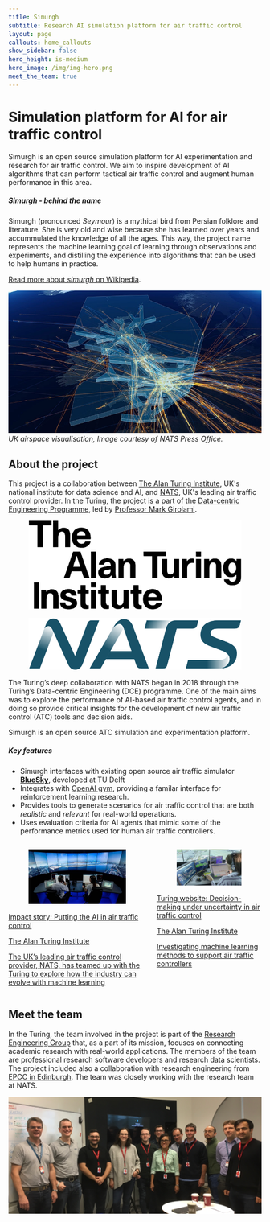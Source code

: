 ```yaml
---
title: Simurgh
subtitle: Research AI simulation platform for air traffic control
layout: page
callouts: home_callouts
show_sidebar: false
hero_height: is-medium
hero_image: /img/img-hero.png
meet_the_team: true
---
```


# Simulation platform for AI for air traffic control

Simurgh is an open source simulation platform for AI experimentation and research for air traffic control. We aim to inspire development of AI algorithms that can perform tactical air traffic control and augment human performance in this area. 

##### Simurgh - behind the name

Simurgh (pronounced _Seymour_) is a mythical bird from Persian folklore and literature. She is very old and wise because she has learned over years and accummulated the knowledge of all the ages. This way, the project name represents the machine learning goal of learning through observations and experiments, and distilling the experience into algorithms that can be used to help humans in practice. 

[Read more about *simurgh* on Wikipedia](https://en.wikipedia.org/wiki/Simurgh).

![UK airspace visualisation](img/UK-airspace-today.webp) <br/>
*UK airspace visualisation, Image courtesy of NATS Press Office.*

## About the project

This project is a collaboration between [The Alan Turing Institute](https://www.turing.ac.uk), UK's national institute for data science and AI, and [NATS](htttps://www.nats.aero), UK's leading air traffic control provider.
In the Turing, the project is a part of the [Data-centric Engineering Programme](https://www.turing.ac.uk/research/research-programmes/data-centric-engineering), led by [Professor Mark Girolami](https://www.turing.ac.uk/people/researchers/mark-girolami).

<nav class="level">
    <div class="level-item has-text-centered">
        <div>
        <figure class="image is-128x128">
            <a href="https://www.turing.ac.uk">
                <img src="img/Turing-logo.png" alt="The Alan Turing Institute" />
            </a>
        </figure>
        </div>
    </div>
    <div class="level-item has-text-centered">
        <div>
            <figure class="image is-128x128">
                <a href="https://www.nats.aero">
                    <img src="img/nats-logo.png" alt="NATS" />
                </a>
            </figure>
        </div>
        </div>
</nav>

The Turing’s deep collaboration with NATS began in 2018 through the Turing’s Data-centric Engineering (DCE) programme. One of the main aims was to explore the performance of AI-based air traffic control agents, and in doing so provide critical insights for the development of new air traffic control (ATC) tools and decision aids. 

Simurgh is an open source ATC simulation and experimentation platform.

##### Key features

- Simurgh interfaces with existing open source air traffic simulator [**BlueSky**](https://github.com/TUDelft-CNS-ATM/bluesky), developed at TU Delft
- Integrates with [OpenAI gym](https://gym.openai.com/), providing a familar interface for reinforcement learning research.
- Provides tools to generate scenarios for air traffic control that are both *realistic* and *relevant* for real-world operations.
- Uses evaluation criteria for AI agents that mimic some of the performance metrics used for human air traffic controllers.
 

<div class="section">
<div class="columns">
  <div class="column is-6">
    <a href="https://www.turing.ac.uk/research/impact-stories/putting-ai-air-traffic-control">
      <div class="card">
        <div class="card-image">
          <figure class="image is-4by2">
            <img src="img/air_traffic_simulator.jpg" alt="Air traffic simulator at NATS">
          </figure>
        </div>
        <div class="card-content">
          <p class="title is-4">Impact story: Putting the AI in air traffic control</p>
          <p class="subtitle is-6">The Alan Turing Institute</p>
          <div class="content">
            <p>The UK’s leading air traffic control provider, NATS, has teamed up with the Turing to explore how the industry can evolve with machine learning</p>
          </div>
        </div>
      </div>
    </a>
  </div>
  <div class="column is-6">
    <a href="https://www.turing.ac.uk/research/research-projects/decision-making-under-uncertainty-air-traffic-control">
      <div class="card">
        <div class="card-image">
          <figure class="image is-4by2">
            <img src="img/air_traffic_controller.jpg" alt="Air traffic controller at NATS">
          </figure>
        </div>
        <div class="card-content">
          <p class="title is-4">Turing website: Decision-making under uncertainty in air traffic control</p>
          <p class="subtitle is-6">The Alan Turing Institute</p>
          <div class="content">
            <p>Investigating machine learning methods to support air traffic controllers</p>
          </div>
        </div>
      </div>
    </a>
  </div>  
</div>
</div>


## Meet the team

In the Turing, the team involved in the project is part of the [Research Engineering Group](https://www.turing.ac.uk/research/research-engineering) that, as a part of its mission, focuses on connecting academic research with real-world applications. The members of the team are professional research software developers and research data scientists. The project included also a collaboration with research engineering from [EPCC in Edinburgh](https://www.epcc.ed.ac.uk/).
The team was closely working with the research team at NATS.

![Project team group photo](img/team-nats-turing.png)
